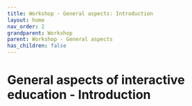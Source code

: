 ```yaml
---
title: Workshop - General aspects: Introduction
layout: home
nav_order: 2
grandparent: Workshop
parent: Workshop - General aspects
has_children: false
---
```


# General aspects of interactive education - Introduction